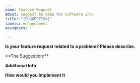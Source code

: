 ```yaml
---
name: Feature Request
about: Suggest an idea for Software Inc+
title: "[SUGGESTION]"
labels: enhancement
assignees: ''

---
```


<!-- PLEASE CHECK IF YOUR FEATURE IS ALREADY LISTED ON THE TRELLO, THANKS -CAL -->
<!-- https://trello.com/c/Rq9zpUSN/23-software-inc-beta-3 -->

**Is your feature request related to a problem? Please describe.**
<!-- you can remove this section if it is not --!>

**The Suggestion:**
<!-- Put your suggestion here in the highest level of detail as possible, add examples, crappy drawings to explain, roam wild! But at least make it readable and understandable! And most importantly, CHECK IF IT HAS BEEN SUGGESTED BEFORE OR IS ALREADY IN SOFTWARE INC+ -->

**Additional Info**
<!-- Anything else you want to tell us about this idea? -->

**How would you implement it**
<!-- If you have experience with modding Software Inc. use this space for Tyd/SIPL/C# snippets with the feature. USE A CODE BLOCK -->
